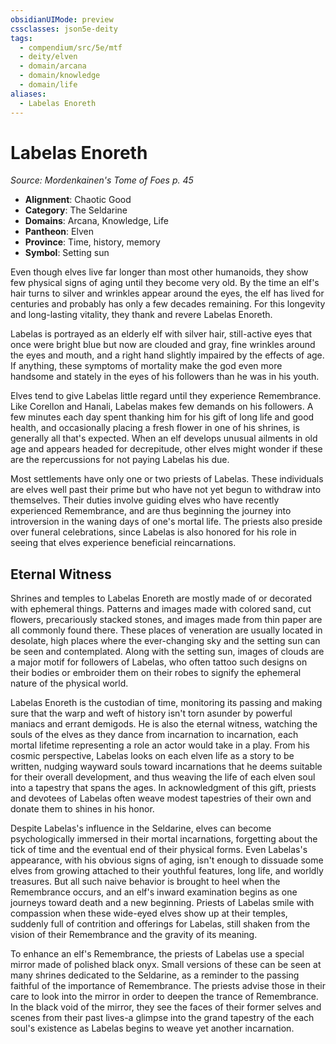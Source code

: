 ```yaml
---
obsidianUIMode: preview
cssclasses: json5e-deity
tags:
  - compendium/src/5e/mtf
  - deity/elven
  - domain/arcana
  - domain/knowledge
  - domain/life
aliases:
  - Labelas Enoreth
---
```

# Labelas Enoreth
*Source: Mordenkainen's Tome of Foes p. 45* 

- **Alignment**: Chaotic Good
- **Category**: The Seldarine
- **Domains**: Arcana, Knowledge, Life
- **Pantheon**: Elven
- **Province**: Time, history, memory
- **Symbol**: Setting sun

Even though elves live far longer than most other humanoids, they show few physical signs of aging until they become very old. By the time an elf's hair turns to silver and wrinkles appear around the eyes, the elf has lived for centuries and probably has only a few decades remaining. For this longevity and long-lasting vitality, they thank and revere Labelas Enoreth.

Labelas is portrayed as an elderly elf with silver hair, still-active eyes that once were bright blue but now are clouded and gray, fine wrinkles around the eyes and mouth, and a right hand slightly impaired by the effects of age. If anything, these symptoms of mortality make the god even more handsome and stately in the eyes of his followers than he was in his youth.

Elves tend to give Labelas little regard until they experience Remembrance. Like Corellon and Hanali, Labelas makes few demands on his followers. A few minutes each day spent thanking him for his gift of long life and good health, and occasionally placing a fresh flower in one of his shrines, is generally all that's expected. When an elf develops unusual ailments in old age and appears headed for decrepitude, other elves might wonder if these are the repercussions for not paying Labelas his due.

Most settlements have only one or two priests of Labelas. These individuals are elves well past their prime but who have not yet begun to withdraw into themselves. Their duties involve guiding elves who have recently experienced Remembrance, and are thus beginning the journey into introversion in the waning days of one's mortal life. The priests also preside over funeral celebrations, since Labelas is also honored for his role in seeing that elves experience beneficial reincarnations.

## Eternal Witness

 Shrines and temples to Labelas Enoreth are mostly made of or decorated with ephemeral things. Patterns and images made with colored sand, cut flowers, precariously stacked stones, and images made from thin paper are all commonly found there. These places of veneration are usually located in desolate, high places where the ever-changing sky and the setting sun can be seen and contemplated. Along with the setting sun, images of clouds are a major motif for followers of Labelas, who often tattoo such designs on their bodies or embroider them on their robes to signify the ephemeral nature of the physical world.

Labelas Enoreth is the custodian of time, monitoring its passing and making sure that the warp and weft of history isn't torn asunder by powerful maniacs and errant demigods. He is also the eternal witness, watching the souls of the elves as they dance from incarnation to incarnation, each mortal lifetime representing a role an actor would take in a play. From his cosmic perspective, Labelas looks on each elven life as a story to be written, nudging wayward souls toward incarnations that he deems suitable for their overall development, and thus weaving the life of each elven soul into a tapestry that spans the ages. In acknowledgment of this gift, priests and devotees of Labelas often weave modest tapestries of their own and donate them to shines in his honor.

Despite Labelas's influence in the Seldarine, elves can become psychologically immersed in their mortal incarnations, forgetting about the tick of time and the eventual end of their physical forms. Even Labelas's appearance, with his obvious signs of aging, isn't enough to dissuade some elves from growing attached to their youthful features, long life, and worldly treasures. But all such naive behavior is brought to heel when the Remembrance occurs, and an elf's inward examination begins as one journeys toward death and a new beginning. Priests of Labelas smile with compassion when these wide-eyed elves show up at their temples, suddenly full of contrition and offerings for Labelas, still shaken from the vision of their Remembrance and the gravity of its meaning.

To enhance an elf's Remembrance, the priests of Labelas use a special mirror made of polished black onyx. Small versions of these can be seen at many shrines dedicated to the Seldarine, as a reminder to the passing faithful of the importance of Remembrance. The priests advise those in their care to look into the mirror in order to deepen the trance of Remembrance. In the black void of the mirror, they see the faces of their former selves and scenes from their past lives-a glimpse into the grand tapestry of the each soul's existence as Labelas begins to weave yet another incarnation.
